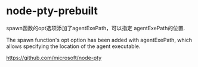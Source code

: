 # node-pty-prebuilt
spawn函数的opt选项添加了agentExePath，可以指定 agentExePath的位置.

The spawn function's opt option has been added with agentExePath, which allows specifying the location of the agent executable.

https://github.com/microsoft/node-pty
